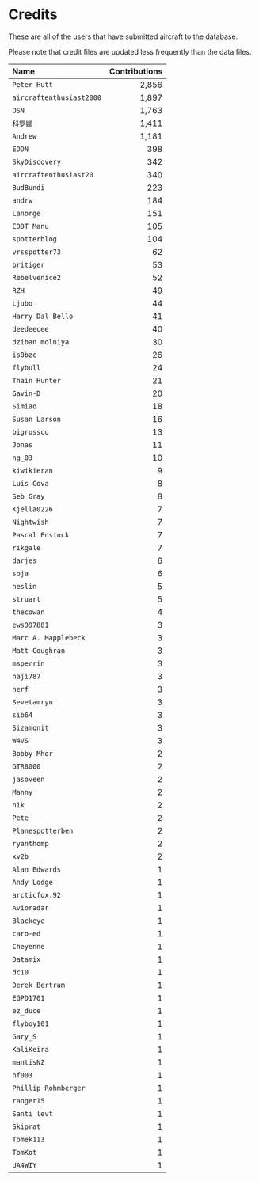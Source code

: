 ﻿# Credits

These are all of the users that have submitted aircraft to the database.

Please note that credit files are updated less frequently than the data files.

| Name                     | Contributions |
| :--                      | --: |
| `Peter Hutt`             | 2,856 |
| `aircraftenthusiast2000` | 1,897 |
| `OSN`                    | 1,763 |
| `科罗娜`                    | 1,411 |
| `Andrew`                 | 1,181 |
| `EDDN`                   | 398 |
| `SkyDiscovery`           | 342 |
| `aircraftenthusiast20`   | 340 |
| `BudBundi`               | 223 |
| `andrw`                  | 184 |
| `Lanorge`                | 151 |
| `EDDT Manu`              | 105 |
| `spotterblog`            | 104 |
| `vrsspotter73`           | 62 |
| `britiger`               | 53 |
| `Rebelvenice2`           | 52 |
| `RZH`                    | 49 |
| `Ljubo`                  | 44 |
| `Harry Dal Bello`        | 41 |
| `deedeecee`              | 40 |
| `dziban molniya`         | 30 |
| `is0bzc`                 | 26 |
| `flybull`                | 24 |
| `Thain Hunter`           | 21 |
| `Gavin-D`                | 20 |
| `Simiao`                 | 18 |
| `Susan Larson`           | 16 |
| `bigrossco`              | 13 |
| `Jonas`                  | 11 |
| `ng_03`                  | 10 |
| `kiwikieran`             | 9 |
| `Luis Cova`              | 8 |
| `Seb Gray`               | 8 |
| `Kjella0226`             | 7 |
| `Nightwish`              | 7 |
| `Pascal Ensinck`         | 7 |
| `rikgale`                | 7 |
| `darjes`                 | 6 |
| `soja`                   | 6 |
| `neslin`                 | 5 |
| `struart`                | 5 |
| `thecowan`               | 4 |
| `ews997881`              | 3 |
| `Marc A. Mapplebeck`     | 3 |
| `Matt Coughran`          | 3 |
| `msperrin`               | 3 |
| `naji787`                | 3 |
| `nerf`                   | 3 |
| `Sevetamryn`             | 3 |
| `sib64`                  | 3 |
| `Sizamonit`              | 3 |
| `W4VS`                   | 3 |
| `Bobby Mhor`             | 2 |
| `GTR8000`                | 2 |
| `jasoveen`               | 2 |
| `Manny`                  | 2 |
| `nik`                    | 2 |
| `Pete`                   | 2 |
| `Planespotterben`        | 2 |
| `ryanthomp`              | 2 |
| `xv2b`                   | 2 |
| `Alan Edwards`           | 1 |
| `Andy Lodge`             | 1 |
| `arcticfox.92`           | 1 |
| `Avioradar`              | 1 |
| `Blackeye`               | 1 |
| `caro-ed`                | 1 |
| `Cheyenne`               | 1 |
| `Datamix`                | 1 |
| `dc10`                   | 1 |
| `Derek Bertram`          | 1 |
| `EGPD1701`               | 1 |
| `ez_duce`                | 1 |
| `flyboy101`              | 1 |
| `Gary_S`                 | 1 |
| `KaliKeira`              | 1 |
| `mantisNZ`               | 1 |
| `nf003`                  | 1 |
| `Phillip Rohmberger`     | 1 |
| `ranger15`               | 1 |
| `Santi_levt`             | 1 |
| `Skiprat`                | 1 |
| `Tomek113`               | 1 |
| `TomKot`                 | 1 |
| `UA4WIY`                 | 1 |

